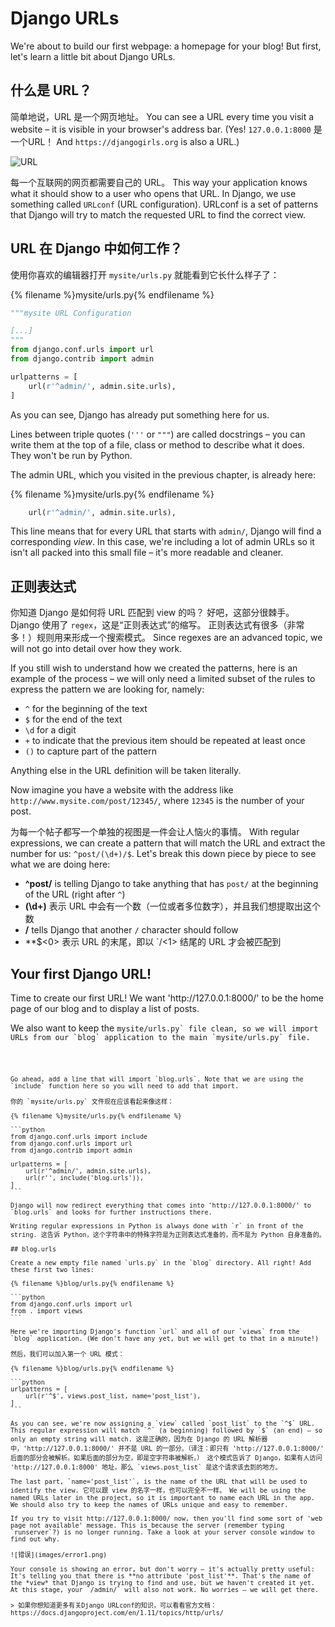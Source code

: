 # Django URLs

We're about to build our first webpage: a homepage for your blog! But first, let's learn a little bit about Django URLs.

## 什么是 URL？

简单地说，URL 是一个网页地址。 You can see a URL every time you visit a website – it is visible in your browser's address bar. (Yes! `127.0.0.1:8000` 是一个URL！ And `https://djangogirls.org` is also a URL.)

![URL](images/url.png)

每一个互联网的网页都需要自己的 URL。 This way your application knows what it should show to a user who opens that URL. In Django, we use something called `URLconf` (URL configuration). URLconf is a set of patterns that Django will try to match the requested URL to find the correct view.

## URL 在 Django 中如何工作？

使用你喜欢的编辑器打开 `mysite/urls.py` 就能看到它长什么样子了：

{% filename %}mysite/urls.py{% endfilename %}

```python
"""mysite URL Configuration

[...]
"""
from django.conf.urls import url
from django.contrib import admin

urlpatterns = [
    url(r'^admin/', admin.site.urls),
]
```

As you can see, Django has already put something here for us.

Lines between triple quotes (`'''` or `"""`) are called docstrings – you can write them at the top of a file, class or method to describe what it does. They won't be run by Python.

The admin URL, which you visited in the previous chapter, is already here:

{% filename %}mysite/urls.py{% endfilename %}

```python
    url(r'^admin/', admin.site.urls),
```

This line means that for every URL that starts with `admin/`, Django will find a corresponding *view*. In this case, we're including a lot of admin URLs so it isn't all packed into this small file – it's more readable and cleaner.

## 正则表达式

你知道 Django 是如何将 URL 匹配到 view 的吗？ 好吧，这部分很棘手。 Django 使用了 `regex`，这是“正则表达式”的缩写。 正则表达式有很多（非常多！）规则用来形成一个搜索模式。 Since regexes are an advanced topic, we will not go into detail over how they work.

If you still wish to understand how we created the patterns, here is an example of the process – we will only need a limited subset of the rules to express the pattern we are looking for, namely:

* `^` for the beginning of the text
* `$` for the end of the text
* `\d` for a digit
* `+` to indicate that the previous item should be repeated at least once
* `()` to capture part of the pattern

Anything else in the URL definition will be taken literally.

Now imagine you have a website with the address like `http://www.mysite.com/post/12345/`, where `12345` is the number of your post.

为每一个帖子都写一个单独的视图是一件会让人恼火的事情。 With regular expressions, we can create a pattern that will match the URL and extract the number for us: `^post/(\d+)/$`. Let's break this down piece by piece to see what we are doing here:

* **^post/** is telling Django to take anything that has `post/` at the beginning of the URL (right after `^`)
* **(\d+)** 表示 URL 中会有一个数（一位或者多位数字），并且我们想提取出这个数
* **/** tells Django that another `/` character should follow
* **$<0> 表示 URL 的末尾，即以 `/<1> 结尾的 URL 才会被匹配到</li>
</ul>

<h2>Your first Django URL!</h2>

<p>Time to create our first URL! We want 'http://127.0.0.1:8000/' to be the home page of our blog and to display a list of posts.</p>

<p>We also want to keep the <code>mysite/urls.py` file clean, so we will import URLs from our `blog` application to the main `mysite/urls.py` file.</p> 
    
    Go ahead, add a line that will import `blog.urls`. Note that we are using the `include` function here so you will need to add that import.
    
    你的 `mysite/urls.py` 文件现在应该看起来像这样：
    
    {% filename %}mysite/urls.py{% endfilename %}
    
    ```python
    from django.conf.urls import include
    from django.conf.urls import url
    from django.contrib import admin
    
    urlpatterns = [
        url(r'^admin/', admin.site.urls),
        url(r'', include('blog.urls')),
    ]
    ```
    
    Django will now redirect everything that comes into 'http://127.0.0.1:8000/' to `blog.urls` and looks for further instructions there.
    
    Writing regular expressions in Python is always done with `r` in front of the string. 这告诉 Python，这个字符串中的特殊字符是为正则表达式准备的，而不是为 Python 自身准备的。
    
    ## blog.urls
    
    Create a new empty file named `urls.py` in the `blog` directory. All right! Add these first two lines:
    
    {% filename %}blog/urls.py{% endfilename %}
    
    ```python
    from django.conf.urls import url
    from . import views
    ```
    
    Here we're importing Django's function `url` and all of our `views` from the `blog` application. (We don't have any yet, but we will get to that in a minute!)
    
    然后，我们可以加入第一个 URL 模式：
    
    {% filename %}blog/urls.py{% endfilename %}
    
    ```python
    urlpatterns = [
        url(r'^$', views.post_list, name='post_list'),
    ]
    ```
    
    As you can see, we're now assigning a `view` called `post_list` to the `^$` URL. This regular expression will match `^` (a beginning) followed by `$` (an end) – so only an empty string will match. 这是正确的，因为在 Django 的 URL 解析器中，'http://127.0.0.1:8000/' 并不是 URL 的一部分。（译注：即只有 'http://127.0.0.1:8000/' 后面的部分会被解析。如果后面的部分为空，即是空字符串被解析。） 这个模式告诉了 Django，如果有人访问 'http://127.0.0.1:8000' 地址，那么 `views.post_list` 是这个请求该去到的地方。
    
    The last part, `name='post_list'`, is the name of the URL that will be used to identify the view. 它可以跟 view 的名字一样，也可以完全不一样。 We will be using the named URLs later in the project, so it is important to name each URL in the app. We should also try to keep the names of URLs unique and easy to remember.
    
    If you try to visit http://127.0.0.1:8000/ now, then you'll find some sort of 'web page not available' message. This is because the server (remember typing `runserver`?) is no longer running. Take a look at your server console window to find out why.
    
    ![错误](images/error1.png)
    
    Your console is showing an error, but don't worry – it's actually pretty useful: It's telling you that there is **no attribute 'post_list'**. That's the name of the *view* that Django is trying to find and use, but we haven't created it yet. At this stage, your `/admin/` will also not work. No worries – we will get there.
    
    > 如果你想知道更多有关Django URLconf的知识，可以看看官方文档：https://docs.djangoproject.com/en/1.11/topics/http/urls/